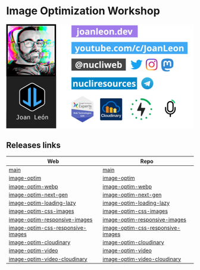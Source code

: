 # Image Optimization Workshop

[![Joan Leon](./assets/JoanLeon.jpg)](https://slides.com/joanleon/nucliweb)

## Releases links
| Web | Repo |
| --- | ----- |
| [main](https://main--image-optimization-workshop.netlify.app/) | [main](https://github.com/nucliweb/image-optimization-workshop/) |
| [image-optim](https://image-optim--image-optimization-workshop.netlify.app/) | [image-optim](https://github.com/nucliweb/image-optimization-workshop/tree/image-optim) |
| [image-optim-webp](https://image-optim-webp--image-optimization-workshop.netlify.app/) | [image-optim-webp](https://github.com/nucliweb/image-optimization-workshop/tree/image-optim-webp) |
| [image-optim-next-gen](https://image-optim-next-gen--image-optimization-workshop.netlify.app/) | [image-optim-next-gen](https://github.com/nucliweb/image-optimization-workshop/tree/image-optim-next-gen) |
| [image-optim-loading-lazy](https://image-optim-loading-lazy--image-optimization-workshop.netlify.app/) | [image-optim-loading-lazy](https://github.com/nucliweb/image-optimization-workshop/tree/image-optim-loading-lazy) |
| [image-optim-css-images](https://image-optim-css-images--image-optimization-workshop.netlify.app/) | [image-optim-css-images](https://github.com/nucliweb/image-optimization-workshop/tree/image-optim-css-images) |
| [image-optim-responsive-images](https://image-optim-responsive-images--image-optimization-workshop.netlify.app/) | [image-optim-responsive-images](https://github.com/nucliweb/image-optimization-workshop/tree/image-optim-css-responsive-images) |
| [image-optim-css-responsive-images](https://image-optim-css-responsive-images--image-optimization-workshop.netlify.app/) | [image-optim-css-responsive-images](https://github.com/nucliweb/image-optimization-workshop/tree/image-optim-responsive-images) |
| [image-optim-cloudinary](https://image-optim-cloudinary--image-optimization-workshop.netlify.app/) | [image-optim-cloudinary](https://github.com/nucliweb/image-optimization-workshop/tree/image-optim-cloudinary) |
| [image-optim-video](https://image-optim-video--image-optimization-workshop.netlify.app/) | [image-optim-video](https://github.com/nucliweb/image-optimization-workshop/tree/image-optim-video) |
| [image-optim-video-cloudinary](https://image-optim-video-cloudinary--image-optimization-workshop.netlify.app/) | [image-optim-video-cloudinary](https://github.com/nucliweb/image-optimization-workshop/tree/image-optim-video-cloudinary) |

